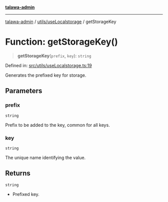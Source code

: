 [**talawa-admin**](../../../README.md)

***

[talawa-admin](../../../README.md) / [utils/useLocalstorage](../README.md) / getStorageKey

# Function: getStorageKey()

> **getStorageKey**(`prefix`, `key`): `string`

Defined in: [src/utils/useLocalstorage.ts:19](https://github.com/gautam-divyanshu/talawa-admin/blob/2490b2ea9583ec972ca984b1d93932def1c9f92b/src/utils/useLocalstorage.ts#L19)

Generates the prefixed key for storage.

## Parameters

### prefix

`string`

Prefix to be added to the key, common for all keys.

### key

`string`

The unique name identifying the value.

## Returns

`string`

- Prefixed key.
